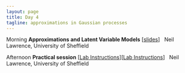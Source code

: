 ```yaml
---
layout: page
title: Day 4
tagline: approximations in Gaussian processes
---
```



  Morning   **Approximations and Latent Variable Models** [[slides](session4.pdf)]
            Neil Lawrence, University of Sheffield

Afternoon   **Practical session** [[Lab Instructions](lab.html)][[Lab Instructions](http://nbviewer.ipython.org/github/SheffieldML/notebook/blob/master/lab_classes/gprs/index.ipynb)]
              Neil Lawrence, University of Sheffield


